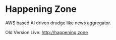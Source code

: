 # Happening Zone
AWS based AI driven drudge like news aggregator.

Old Version Live: http://happening.zone
